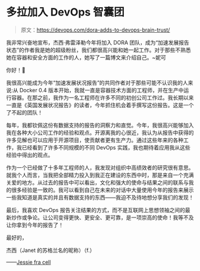 # 多拉加入 DevOps 智囊团

> 原文：<https://devops.com/dora-adds-to-devops-brain-trust/>

我非常兴奋地宣布，杰西·弗雷泽勒今年将加入 DORA 团队，成为“加速发展报告状态”的作者我是她的超级粉丝，我们都很高兴能和她一起工作。对于那些不熟悉她在容器和安全方面的工作的人，她写了一篇博文来介绍自己。~妮可

你好！👋

我很高兴能成为今年“加速发展状况报告”的共同作者对于那些可能不认识我的人来说:从 Docker 0.4 版本开始，我就一直是容器技术方面的工程师，并在生产中运行容器。在那之前，我作为一名工程师在许多不同的初创公司工作过。我长期以来一直是《英国发展状况报告》的读者，今年抓住机会着手撰写这份报告。这是一个了不起的团队！

每年，我都钦佩这份有数据支持的报告的洞察力和直觉。今年，我很高兴能够加入我在各种大小公司工作的经验和观点。开源离我的心很近，我认为从报告中获得的许多见解也可以应用于开源项目，使贡献者更有生产力。通过这些年来的各种工作，我已经看到了许多不同规模的不同 DevOps 实践，我也期待着应用我从这些经验中得出的观点。

作为一个已经做了十多年工程师的人，我发现对组织中高绩效者的研究很有意思。就我个人而言，当我把全部精力投入到我正在建设的东西中时，那是来自一个充满关爱的地方。从过去的报告中可以看出，文化和强大的使命与结果之间的联系与我的很多经验是一致的。我可以看到自己在未来的对话中大量使用今年的报告来展示一些我知道是真实的并且有数据支持的东西——我迫不及待地想分享我们的发现！

最后，我喜欢 DevOps 报告关注结果的方式，而不是互联网上思想领袖之间的最新炒作或争论。让公司变得更快、更安全、更可靠，是一项崇高的使命！我等不及让你拿到今年的报告了！

最好的，

杰西（Janet 的苏格兰名的昵称）（f.）

——[Jessie fra cell](https://devops.com/author/jessie-frazelle/)